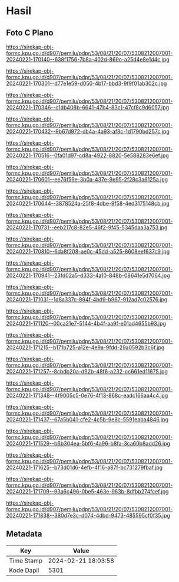 # Hasil

## Foto C Plano

https://sirekap-obj-formc.kpu.go.id/d907/pemilu/pdpr/53/08/21/20/07/5308212007001-20240221-170140--638f1756-7b8a-402d-869c-a25d4e8e1d4c.jpg

https://sirekap-obj-formc.kpu.go.id/d907/pemilu/pdpr/53/08/21/20/07/5308212007001-20240221-170301--d77e1e59-d050-4b17-bbd3-9f9f01ab302c.jpg

https://sirekap-obj-formc.kpu.go.id/d907/pemilu/pdpr/53/08/21/20/07/5308212007001-20240221-170346--c1db408b-6641-47b4-83c1-47cf8c9d6057.jpg

https://sirekap-obj-formc.kpu.go.id/d907/pemilu/pdpr/53/08/21/20/07/5308212007001-20240221-170432--9b67d972-db4a-4a93-af3c-1d1790bd257c.jpg

https://sirekap-obj-formc.kpu.go.id/d907/pemilu/pdpr/53/08/21/20/07/5308212007001-20240221-170516--0fa01d97-cd8a-4922-8820-5e588283e6ef.jpg

https://sirekap-obj-formc.kpu.go.id/d907/pemilu/pdpr/53/08/21/20/07/5308212007001-20240221-170601--ee76f59e-3b0a-437e-9e95-2f28c3a6125a.jpg

https://sirekap-obj-formc.kpu.go.id/d907/pemilu/pdpr/53/08/21/20/07/5308212007001-20240221-170644--3878524a-25f8-4dbe-9f58-4ed3175148cb.jpg

https://sirekap-obj-formc.kpu.go.id/d907/pemilu/pdpr/53/08/21/20/07/5308212007001-20240221-170731--eeb217c8-82e5-46f2-9f45-5345daa3a753.jpg

https://sirekap-obj-formc.kpu.go.id/d907/pemilu/pdpr/53/08/21/20/07/5308212007001-20240221-170810--6da8f208-ae0c-45dd-a525-8608eef637c9.jpg

https://sirekap-obj-formc.kpu.go.id/d907/pemilu/pdpr/53/08/21/20/07/5308212007001-20240221-170941--23fd02a5-d333-4a10-848b-08641e5d7064.jpg

https://sirekap-obj-formc.kpu.go.id/d907/pemilu/pdpr/53/08/21/20/07/5308212007001-20240221-171031--1d8a337c-894f-4bd9-b967-912ad7c02576.jpg

https://sirekap-obj-formc.kpu.go.id/d907/pemilu/pdpr/53/08/21/20/07/5308212007001-20240221-171120--00ca21e7-5144-4b4f-aa9f-e01ad4655b93.jpg

https://sirekap-obj-formc.kpu.go.id/d907/pemilu/pdpr/53/08/21/20/07/5308212007001-20240221-171215--b171b725-a12e-4e9a-9fdd-29a0592b3c6f.jpg

https://sirekap-obj-formc.kpu.go.id/d907/pemilu/pdpr/53/08/21/20/07/5308212007001-20240221-171257--8cbdb20a-d92b-48f6-a232-cc661ed11675.jpg

https://sirekap-obj-formc.kpu.go.id/d907/pemilu/pdpr/53/08/21/20/07/5308212007001-20240221-171348--4f9005c5-0e76-4f13-868c-eadc166aa4c4.jpg

https://sirekap-obj-formc.kpu.go.id/d907/pemilu/pdpr/53/08/21/20/07/5308212007001-20240221-171437--67a5b041-cfe2-4c5b-9e8c-5591eaba4846.jpg

https://sirekap-obj-formc.kpu.go.id/d907/pemilu/pdpr/53/08/21/20/07/5308212007001-20240221-171529--b6b304ea-5bf6-4a96-b8fa-3ca60b8add26.jpg

https://sirekap-obj-formc.kpu.go.id/d907/pemilu/pdpr/53/08/21/20/07/5308212007001-20240221-171625--b73d01d6-4efb-4f16-a87f-bc731279fbaf.jpg

https://sirekap-obj-formc.kpu.go.id/d907/pemilu/pdpr/53/08/21/20/07/5308212007001-20240221-171709--93a6c496-0be5-463e-963b-8dfbb274fcef.jpg

https://sirekap-obj-formc.kpu.go.id/d907/pemilu/pdpr/53/08/21/20/07/5308212007001-20240221-171838--380d7e3c-d074-4dbd-9473-485595cf0f35.jpg


## Metadata

| Key        | Value               |
| ---------- | ------------------- |
| Time Stamp | 2024-02-21 18:03:58 |
| Kode Dapil | 5301                |



